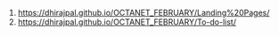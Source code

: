 1. https://dhirajpal.github.io/OCTANET_FEBRUARY/Landing%20Pages/
2. https://dhirajpal.github.io/OCTANET_FEBRUARY/To-do-list/
